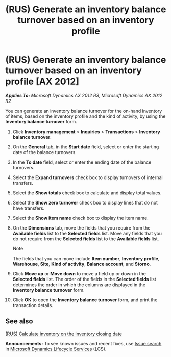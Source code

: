 ﻿---
title: (RUS) Generate an inventory balance turnover based on an inventory profile
TOCTitle: (RUS) Generate an inventory balance turnover based on an inventory profile
ms:assetid: 88ed7a29-06e3-475c-ae4a-61d33cc3935b
ms:mtpsurl: https://technet.microsoft.com/en-us/library/JJ733252(v=AX.60)
ms:contentKeyID: 49685219
ms.date: 04/18/2014
mtps_version: v=AX.60
---

# (RUS) Generate an inventory balance turnover based on an inventory profile [AX 2012]


_**Applies To:** Microsoft Dynamics AX 2012 R3, Microsoft Dynamics AX 2012 R2_

You can generate an inventory balance turnover for the on-hand inventory of items, based on the inventory profile and the kind of activity, by using the **Inventory balance turnover** form.

1.  Click **Inventory management** \> **Inquiries** \> **Transactions** \> **Inventory balance turnover**.

2.  On the **General** tab, in the **Start date** field, select or enter the starting date of the balance turnovers.

3.  In the **To date** field, select or enter the ending date of the balance turnovers.

4.  Select the **Expand turnovers** check box to display turnovers of internal transfers.

5.  Select the **Show totals** check box to calculate and display total values.

6.  Select the **Show zero turnover** check box to display lines that do not have transfers.

7.  Select the **Show item name** check box to display the item name.

8.  On the **Dimensions** tab, move the fields that you require from the **Available fields** list to the **Selected fields** list. Move any fields that you do not require from the **Selected fields** list to the **Available fields** list.
    

    > [!NOTE]
    > <P>The fields that you can move include <STRONG>Item number</STRONG>, <STRONG>Inventory profile</STRONG>, <STRONG>Warehouse</STRONG>, <STRONG>Site</STRONG>, <STRONG>Kind of activity</STRONG>, <STRONG>Balance account</STRONG>, and <STRONG>Storno</STRONG>.</P>



9.  Click **Move up** or **Move down** to move a field up or down in the **Selected fields** list. The order of the fields in the **Selected fields** list determines the order in which the columns are displayed in the **Inventory balance turnover** form.

10. Click **OK** to open the **Inventory balance turnover** form, and print the transaction details.

## See also

[(RUS) Calculate inventory on the inventory closing date](rus-calculate-inventory-on-the-inventory-closing-date.md)

  
**Announcements:** To see known issues and recent fixes, use [Issue search](http://go.microsoft.com/fwlink/?linkid=389258) in [Microsoft Dynamics Lifecycle Services](http://go.microsoft.com/fwlink/?linkid=306505) (LCS).


